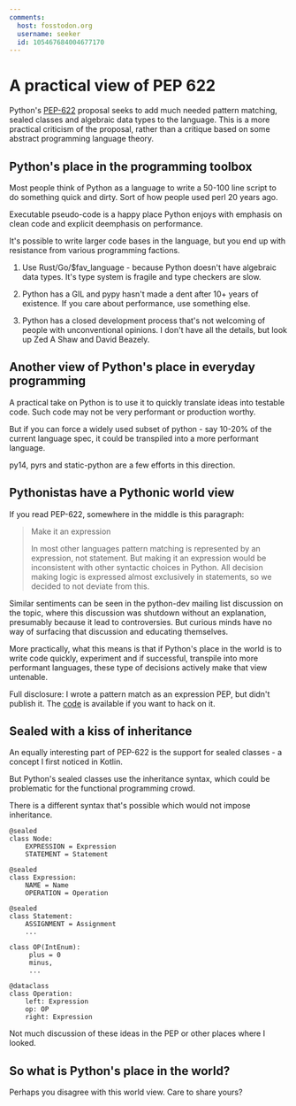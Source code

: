 ```yaml
---
comments:
  host: fosstodon.org
  username: seeker
  id: 105467684004677170
---
```

# A practical view of PEP 622

Python's [PEP-622](https://www.python.org/dev/peps/pep-0622/) proposal seeks to add much needed pattern matching, sealed classes and algebraic data types to the language. This is a more practical criticism of the proposal, rather than a critique based on some abstract programming language theory.

## Python's place in the programming toolbox

Most people think of Python as a language to write a 50-100 line script to do something quick and dirty. Sort of how people used perl 20 years ago.

Executable pseudo-code is a happy place Python enjoys with emphasis on clean code and explicit deemphasis on performance.

It's possible to write larger code bases in the language, but you end up with resistance from various programming factions.

1. Use Rust/Go/$fav_language - because Python doesn't have algebraic data types. It's type system is fragile and type checkers are slow.

2. Python has a GIL and pypy hasn't made a dent after 10+ years of existence. If you care about performance, use something else.

3. Python has a closed development process that's not welcoming of people with unconventional opinions. I don't have all the details, but look up Zed A Shaw and David Beazely.

## Another view of Python's place in everyday programming

A practical take on Python is to use it to quickly translate ideas into testable code. Such code may not be very performant or production worthy.

But if you can force a widely used subset of python - say 10-20% of the current language spec, it could be transpiled into a more performant language.

py14, pyrs and static-python are a few efforts in this direction.

## Pythonistas have a Pythonic world view

If you read PEP-622, somewhere in the middle is this paragraph:


> Make it an expression
>
> In most other languages pattern matching is represented by an expression, not statement. But making it an expression would be inconsistent with other syntactic choices in Python. All decision making logic is expressed almost exclusively in statements, so we decided to not deviate from this.
>

Similar sentiments can be seen in the python-dev mailing list discussion on the topic, where this discussion was shutdown without an explanation, presumably because it lead to controversies. But curious minds have no way of surfacing that discussion and educating themselves.

More practically, what this means is that if Python's place in the world is to write code quickly, experiment and if successful, transpile into more performant languages, these type of decisions actively make that view untenable.

Full disclosure: I wrote a pattern match as an expression PEP, but didn't publish it. The [code](https://github.com/adsharma/cpython/tree/pmatch) is available if you want to hack on it.

## Sealed with a kiss of inheritance

An equally interesting part of PEP-622 is the support for sealed classes - a concept I first noticed in Kotlin.

But Python's sealed classes use the inheritance syntax, which could be problematic for the functional programming crowd.

There is a different syntax that's possible which would not impose inheritance.

```
@sealed
class Node:
    EXPRESSION = Expression
    STATEMENT = Statement

@sealed
class Expression:
    NAME = Name
    OPERATION = Operation

@sealed
class Statement:
    ASSIGNMENT = Assignment
    ...

class OP(IntEnum):
     plus = 0
     minus,
     ...

@dataclass
class Operation:
    left: Expression
    op: OP
    right: Expression
```

Not much discussion of these ideas in the PEP or other places where I looked.

## So what is Python's place in the world?

Perhaps you disagree with this world view. Care to share yours?
